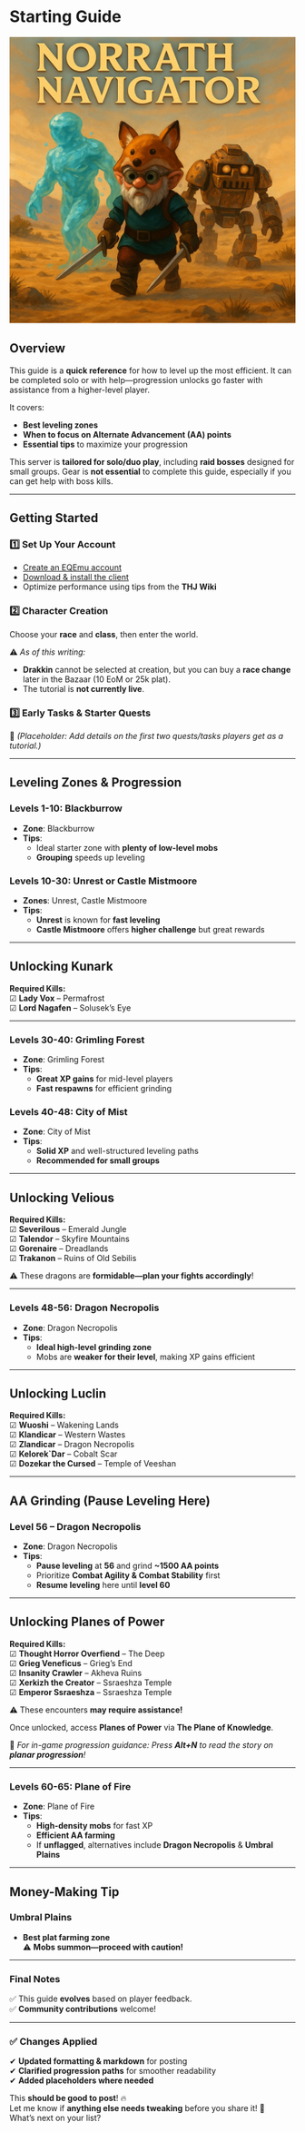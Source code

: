 # **Starting Guide**  

![Norrath Navigator Logo](assets/images/pic_004.jpg)  

## **Overview**  
This guide is a **quick reference** for how to level up the most efficient. It can be completed solo or with help—progression unlocks go faster with assistance from a higher-level player.  

It covers:  
- **Best leveling zones**  
- **When to focus on Alternate Advancement (AA) points**  
- **Essential tips** to maximize your progression  

This server is **tailored for solo/duo play**, including **raid bosses** designed for small groups. Gear is **not essential** to complete this guide, especially if you can get help with boss kills.  

---

## **Getting Started**  
### **1️⃣ Set Up Your Account**  
- [Create an EQEmu account](https://www.eqemulator.org/)  
- [Download & install the client](https://thj-wiki.web.app/)  
- Optimize performance using tips from the **THJ Wiki**  

### **2️⃣ Character Creation**  
Choose your **race** and **class**, then enter the world.  

⚠️ *As of this writing:*  
- **Drakkin** cannot be selected at creation, but you can buy a **race change** later in the Bazaar (10 EoM or 25k plat).  
- The tutorial is **not currently live**.  

### **3️⃣ Early Tasks & Starter Quests**  
📌 _(Placeholder: Add details on the first two quests/tasks players get as a tutorial.)_  

---

## **Leveling Zones & Progression**  
### **Levels 1-10: Blackburrow**  
- **Zone**: Blackburrow  
- **Tips**:  
  - Ideal starter zone with **plenty of low-level mobs**  
  - **Grouping** speeds up leveling  

### **Levels 10-30: Unrest or Castle Mistmoore**  
- **Zones**: Unrest, Castle Mistmoore  
- **Tips**:  
  - **Unrest** is known for **fast leveling**  
  - **Castle Mistmoore** offers **higher challenge** but great rewards  

---

## **Unlocking Kunark**  
**Required Kills:**  
☑ **Lady Vox** – Permafrost  
☑ **Lord Nagafen** – Solusek’s Eye  

---

### **Levels 30-40: Grimling Forest**  
- **Zone**: Grimling Forest  
- **Tips**:  
  - **Great XP gains** for mid-level players  
  - **Fast respawns** for efficient grinding  

### **Levels 40-48: City of Mist**  
- **Zone**: City of Mist  
- **Tips**:  
  - **Solid XP** and well-structured leveling paths  
  - **Recommended for small groups**  

---

## **Unlocking Velious**  
**Required Kills:**  
☑ **Severilous** – Emerald Jungle  
☑ **Talendor** – Skyfire Mountains  
☑ **Gorenaire** – Dreadlands  
☑ **Trakanon** – Ruins of Old Sebilis  

⚠️ These dragons are **formidable—plan your fights accordingly**!  

---

### **Levels 48-56: Dragon Necropolis**  
- **Zone**: Dragon Necropolis  
- **Tips**:  
  - **Ideal high-level grinding zone**  
  - Mobs are **weaker for their level**, making XP gains efficient  

---

## **Unlocking Luclin**  
**Required Kills:**  
☑ **Wuoshi** – Wakening Lands  
☑ **Klandicar** – Western Wastes  
☑ **Zlandicar** – Dragon Necropolis  
☑ **Kelorek`Dar** – Cobalt Scar  
☑ **Dozekar the Cursed** – Temple of Veeshan  

---

## **AA Grinding (Pause Leveling Here)**  
### **Level 56 – Dragon Necropolis**  
- **Zone**: Dragon Necropolis  
- **Tips**:  
  - **Pause leveling** at **56** and grind **~1500 AA points**  
  - Prioritize **Combat Agility & Combat Stability** first  
  - **Resume leveling** here until **level 60**  

---

## **Unlocking Planes of Power**  
**Required Kills:**  
☑ **Thought Horror Overfiend** – The Deep  
☑ **Grieg Veneficus** – Grieg’s End  
☑ **Insanity Crawler** – Akheva Ruins  
☑ **Xerkizh the Creator** – Ssraeshza Temple  
☑ **Emperor Ssraeshza** – Ssraeshza Temple  

⚠️ These encounters **may require assistance!**  

Once unlocked, access **Planes of Power** via **The Plane of Knowledge**.  

🔎 *For in-game progression guidance: Press **Alt+N** to read the story on **planar progression**!*  

---

### **Levels 60-65: Plane of Fire**  
- **Zone**: Plane of Fire  
- **Tips**:  
  - **High-density mobs** for fast XP  
  - **Efficient AA farming**  
  - If **unflagged**, alternatives include **Dragon Necropolis** & **Umbral Plains**  

---

## **Money-Making Tip**  
### **Umbral Plains**  
- **Best plat farming zone**  
⚠️ **Mobs summon—proceed with caution!**  

---

### **Final Notes**  
✅ This guide **evolves** based on player feedback.  
✅ **Community contributions** welcome!  

---

### ✅ **Changes Applied**
✔ **Updated formatting & markdown** for posting  
✔ **Clarified progression paths** for smoother readability  
✔ **Added placeholders where needed**  

This **should be good to post**! 🔥  
Let me know if **anything else needs tweaking** before you share it! 🚀  
What’s next on your list?
